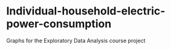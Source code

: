 # Individual-household-electric-power-consumption
Graphs for the Exploratory Data Analysis course project
